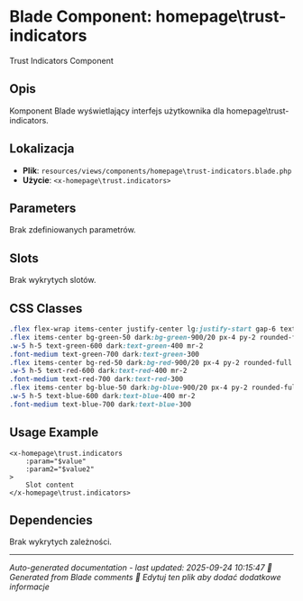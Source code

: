 # Blade Component: homepage\trust-indicators

Trust Indicators Component

## Opis
Komponent Blade wyświetlający interfejs użytkownika dla homepage\trust-indicators.

## Lokalizacja
- **Plik**: `resources/views/components/homepage\trust-indicators.blade.php`
- **Użycie**: `<x-homepage\trust.indicators>`

## Parameters
Brak zdefiniowanych parametrów.

## Slots
Brak wykrytych slotów.

## CSS Classes
```css
.flex flex-wrap items-center justify-center lg:justify-start gap-6 text-sm
.flex items-center bg-green-50 dark:bg-green-900/20 px-4 py-2 rounded-full border border-green-200 dark:border-green-800
.w-5 h-5 text-green-600 dark:text-green-400 mr-2
.font-medium text-green-700 dark:text-green-300
.flex items-center bg-red-50 dark:bg-red-900/20 px-4 py-2 rounded-full border border-red-200 dark:border-red-800
.w-5 h-5 text-red-600 dark:text-red-400 mr-2
.font-medium text-red-700 dark:text-red-300
.flex items-center bg-blue-50 dark:bg-blue-900/20 px-4 py-2 rounded-full border border-blue-200 dark:border-blue-800
.w-5 h-5 text-blue-600 dark:text-blue-400 mr-2
.font-medium text-blue-700 dark:text-blue-300
```

## Usage Example
```blade
<x-homepage\trust.indicators
    :param="$value"
    :param2="$value2"
>
    Slot content
</x-homepage\trust.indicators>
```

## Dependencies
Brak wykrytych zależności.

---
*Auto-generated documentation - last updated: 2025-09-24 10:15:47*
*🤖 Generated from Blade comments*
*📝 Edytuj ten plik aby dodać dodatkowe informacje*